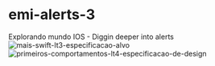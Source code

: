 # emi-alerts-3
Explorando mundo IOS - Diggin deeper into alerts
![mais-swift-lt3-especificacao-alvo](https://github.com/JeovaneSousa/emi-alerts-3/assets/66012358/610c5280-d371-4178-8b22-9444550b9228)
![primeiros-comportamentos-lt4-especificacao-de-design](https://github.com/JeovaneSousa/emi-alerts-3/assets/66012358/ff77be7c-cce1-4034-a872-96719bcfe8f0)

